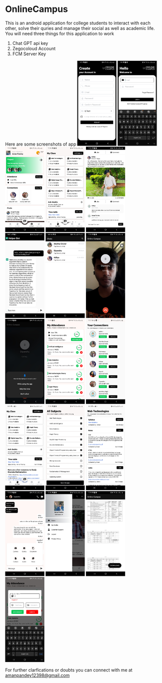 # OnlineCampus
This is an android application for college students to interact with each other, solve their quries and manage their social as well as academic life.
You will need three things for this application to work 
1. Chat GPT api key
2. Zegocoloud Account
3. FCM Server Key

Here are some screenshots of app
<img src="signup.jpg" width=25% height=50% margin=50px>
<img src="login.jpg" width=25% height=50% margin=100px>
<img src="profile.jpg" width=25% height=50%>
<img src="myclass.jpg" width=25% height=50%>
<img src="post.jpg" width=25% height=50%>
<img src="chatgpt.jpg" width=25% height=50%>
<img src="chats.jpg" width=25% height=50%>
<img src="videocall.jpg" width=25% height=50%>
<img src="audiocall.jpg" width=25% height=50%>
<img src="attendance.jpg" width=25% height=50%>
<img src="connections.jpg" width=25% height=50%>
<img src="class.jpg" width=25% height=50%>
<img src="subjects.jpg" width=25% height=50%>
<img src="mysubject.jpg" width=25% height=50%>
<img src="chat.jpg" width=25% height=50%>
<img src="nav.jpg" width=25% height=50%>
<img src="pdf.jpg" width=25% height=50%>
<img src="addsubject.jpg" width=25% height=50%>




For further clarfications or doubts you can connect with me at amanpandey12398@gmail.com 
